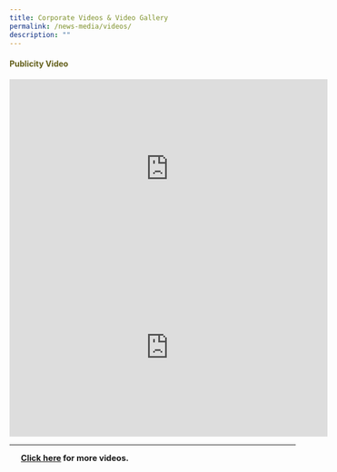 ```yaml
---
title: Corporate Videos & Video Gallery
permalink: /news-media/videos/
description: ""
---
```

<h4 style="color:#635f1a;font-weight:bold">Publicity Video</strong></h4>
<iframe width="560" height="315" src="https://www.youtube.com/embed/-8xpAPGEDWc" title="YouTube video player" frameborder="0" allow="accelerometer; autoplay; clipboard-write; encrypted-media; gyroscope; picture-in-picture" allowfullscreen></iframe>

<br>

<iframe width="560" height="315" src="https://www.youtube.com/embed/V3XRJPajd0U" title="YouTube video player" frameborder="0" allow="accelerometer; autoplay; clipboard-write; encrypted-media; gyroscope; picture-in-picture" allowfullscreen></iframe>

<hr>
<p style="margin:5px 0 5px 20px; font-size:14.5px; line-height:font-family:Open Sans;"><strong><a href="https://www.youtube.com/watch?v=-8xpAPGEDWc" target="_blank" rel="noopener noreferrer">Click here</a>&nbsp;for more videos.</strong></p>